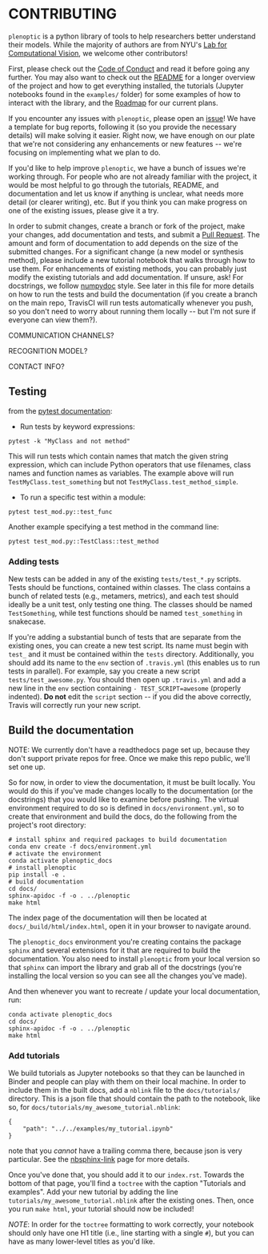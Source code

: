 # CONTRIBUTING

`plenoptic` is a python library of tools to help researchers better
understand their models. While the majority of authors are from NYU's
[Lab for Computational Vision](https://www.cns.nyu.edu/~lcv/), we
welcome other contributors!

First, please check out the [Code of Conduct](CODE_OF_CONDUCT.md) and
read it before going any further. You may also want to check out the
[README](README.md) for a longer overview of the project and how to
get everything installed, the tutorials (Jupyter notebooks found in
the `examples/` folder) for some examples of how to interact with the
library, and the
[Roadmap](https://github.com/LabForComputationalVision/plenoptic/projects/1)
for our current plans.

If you encounter any issues with `plenoptic`, please open an
[issue](https://github.com/LabForComputationalVision/plenoptic/issues)!
We have a template for bug reports, following it (so you provide the
necessary details) will make solving it easier. Right now, we have
enough on our plate that we're not considering any enhancements or new
features -- we're focusing on implementing what we plan to do.

If you'd like to help improve `plenoptic`, we have a bunch of issues
we're working through. For people who are not already familiar with
the project, it would be most helpful to go through the tutorials,
README, and documentation and let us know if anything is unclear, what
needs more detail (or clearer writing), etc. But if you think you can
make progress on one of the existing issues, please give it a try.

In order to submit changes, create a branch or fork of the project,
make your changes, add documentation and tests, and submit a [Pull
Request](https://github.com/LabForComputationalVision/plenoptic/pulls). The
amount and form of documentation to add depends on the size of the
submitted changes. For a significant change (a new model or synthesis
method), please include a new tutorial notebook that walks through how
to use them. For enhancements of existing methods, you can probably
just modify the existing tutorials and add documentation. If unsure,
ask! For docstrings, we follow
[numpydoc](https://numpydoc.readthedocs.io/en/latest/format.html)
style. See later in this file for more details on how to run the tests
and build the documentation (if you create a branch on the main repo,
TravisCI will run tests automatically whenever you push, so you don't
need to worry about running them locally -- but I'm not sure if
everyone can view them?).

COMMUNICATION CHANNELS?

RECOGNITION MODEL?

CONTACT INFO?

## Testing

from the [pytest documentation](http://doc.pytest.org/en/latest/usage.html):

- Run tests by keyword expressions:

```
pytest -k "MyClass and not method"
```

This will run tests which contain names that match the given string expression, which can include Python operators
that use filenames, class names and function names as variables. The example above will run `TestMyClass.test_something`
but not `TestMyClass.test_method_simple`.

- To run a specific test within a module:

```
pytest test_mod.py::test_func
```
Another example specifying a test method in the command line:

```
pytest test_mod.py::TestClass::test_method
```

### Adding tests 

New tests can be added in any of the existing `tests/test_*.py` scripts. Tests
should be functions, contained within classes. The class contains a bunch of
related tests (e.g., metamers, metrics), and each test should ideally be a unit
test, only testing one thing. The classes should be named `TestSomething`, while
test functions should be named `test_something` in snakecase.

If you're adding a substantial bunch of tests that are separate from the
existing ones, you can create a new test script. Its name must begin with
`test_` and it must be contained within the `tests` directory. Additionally, you
should add its name to the `env` section of `.travis.yml` (this enables us to
run tests in parallel). For example, say you create a new script
`tests/test_awesome.py`. You should then open up `.travis.yml` and add a new
line in the `env` section containing `- TEST_SCRIPT=awesome` (properly
indented). **Do not** edit the `script` section -- if you did the above
correctly, Travis will correctly run your new script.

## Build the documentation

NOTE: We currently don't have a readthedocs page set up, because they
don't support private repos for free. Once we make this repo public,
we'll set one up.

So for now, in order to view the documentation, it must be built
locally. You would do this if you've made changes locally to the
documentation (or the docstrings) that you would like to examine
before pushing. The virtual environment required to do so is defined
in `docs/environment.yml`, so to create that environment and build the
docs, do the following from the project's root directory:

```
# install sphinx and required packages to build documentation
conda env create -f docs/environment.yml
# activate the environment
conda activate plenoptic_docs
# install plenoptic
pip install -e .
# build documentation
cd docs/
sphinx-apidoc -f -o . ../plenoptic
make html
```

The index page of the documentation will then be located at
`docs/_build/html/index.html`, open it in your browser to navigate
around.

The `plenoptic_docs` environment you're creating contains the package
`sphinx` and several extensions for it that are required to build the
documentation. You also need to install `plenoptic` from your local
version so that `sphinx` can import the library and grab all of the
docstrings (you're installing the local version so you can see all the
changes you've made).

And then whenever you want to recreate / update your local
documentation, run:

```
conda activate plenoptic_docs
cd docs/
sphinx-apidoc -f -o . ../plenoptic
make html
```

### Add tutorials

We build tutorials as Jupyter notebooks so that they can be launched in Binder
and people can play with them on their local machine. In order to include them
in the built docs, add a `nblink` file to the `docs/tutorials/` directory. This
is a json file that should contain the path to the notebook, like so, for
`docs/tutorials/my_awesome_tutorial.nblink`:

```
{
    "path": "../../examples/my_tutorial.ipynb"
}
```

note that you *cannot* have a trailing comma there, because json is very
particular. See the [nbsphinx-link](https://github.com/vidartf/nbsphinx-link)
page for more details.

Once you've done that, you should add it to our `index.rst`. Towards the bottom
of that page, you'll find a `toctree` with the caption "Tutorials and examples".
Add your new tutorial by adding the line `tutorials/my_awesome_tutorial.nblink`
after the existing ones. Then, once you run `make html`, your tutorial should
now be included!

*NOTE*: In order for the `toctree` formatting to work correctly, your notebook
should only have one H1 title (i.e., line starting with a single `#`), but you
can have as many lower-level titles as you'd like.
